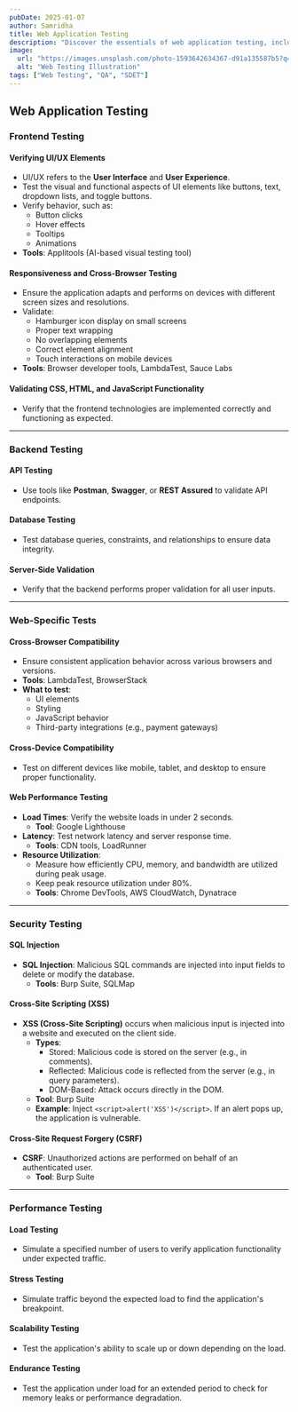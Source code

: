 ```yaml
---
pubDate: 2025-01-07
author: Samridha
title: Web Application Testing
description: "Discover the essentials of web application testing, including frontend, backend, cross-browser compatibility, performance, and security testing techniques."
image:
  url: "https://images.unsplash.com/photo-1593642634367-d91a135587b5?q=80&w=2787&auto=format&fit=crop&ixlib=rb-4.0.3&ixid=M3wxMjA3fDB8MHxwaG90by1wYWdlfHx8fGVufDB8fHx8fA%3D%3D"
  alt: "Web Testing Illustration"
tags: ["Web Testing", "QA", "SDET"]
---
```


## Web Application Testing

### Frontend Testing

#### Verifying UI/UX Elements
- UI/UX refers to the **User Interface** and **User Experience**.
- Test the visual and functional aspects of UI elements like buttons, text, dropdown lists, and toggle buttons.
- Verify behavior, such as:
  - Button clicks
  - Hover effects
  - Tooltips
  - Animations
- **Tools**: Applitools (AI-based visual testing tool)

#### Responsiveness and Cross-Browser Testing
- Ensure the application adapts and performs on devices with different screen sizes and resolutions.
- Validate:
  - Hamburger icon display on small screens
  - Proper text wrapping
  - No overlapping elements
  - Correct element alignment
  - Touch interactions on mobile devices
- **Tools**: Browser developer tools, LambdaTest, Sauce Labs

#### Validating CSS, HTML, and JavaScript Functionality
- Verify that the frontend technologies are implemented correctly and functioning as expected.

---

### Backend Testing

#### API Testing
- Use tools like **Postman**, **Swagger**, or **REST Assured** to validate API endpoints.

#### Database Testing
- Test database queries, constraints, and relationships to ensure data integrity.

#### Server-Side Validation
- Verify that the backend performs proper validation for all user inputs.

---

### Web-Specific Tests

#### Cross-Browser Compatibility
- Ensure consistent application behavior across various browsers and versions.
- **Tools**: LambdaTest, BrowserStack
- **What to test**:
  - UI elements
  - Styling
  - JavaScript behavior
  - Third-party integrations (e.g., payment gateways)

#### Cross-Device Compatibility
- Test on different devices like mobile, tablet, and desktop to ensure proper functionality.

#### Web Performance Testing
- **Load Times**: Verify the website loads in under 2 seconds.
  - **Tool**: Google Lighthouse
- **Latency**: Test network latency and server response time.
  - **Tools**: CDN tools, LoadRunner
- **Resource Utilization**:
  - Measure how efficiently CPU, memory, and bandwidth are utilized during peak usage.
  - Keep peak resource utilization under 80%.
  - **Tools**: Chrome DevTools, AWS CloudWatch, Dynatrace

---

### Security Testing

#### SQL Injection
- **SQL Injection**: Malicious SQL commands are injected into input fields to delete or modify the database.
  - **Tools**: Burp Suite, SQLMap

#### Cross-Site Scripting (XSS)
- **XSS (Cross-Site Scripting)** occurs when malicious input is injected into a website and executed on the client side.
  - **Types**:
    - Stored: Malicious code is stored on the server (e.g., in comments).
    - Reflected: Malicious code is reflected from the server (e.g., in query parameters).
    - DOM-Based: Attack occurs directly in the DOM.
  - **Tool**: Burp Suite
  - **Example**: Inject `<script>alert('XSS')</script>`. If an alert pops up, the application is vulnerable.

#### Cross-Site Request Forgery (CSRF)
- **CSRF**: Unauthorized actions are performed on behalf of an authenticated user.
  - **Tool**: Burp Suite

---

### Performance Testing

#### Load Testing
- Simulate a specified number of users to verify application functionality under expected traffic.

#### Stress Testing
- Simulate traffic beyond the expected load to find the application's breakpoint.

#### Scalability Testing
- Test the application's ability to scale up or down depending on the load.

#### Endurance Testing
- Test the application under load for an extended period to check for memory leaks or performance degradation.
